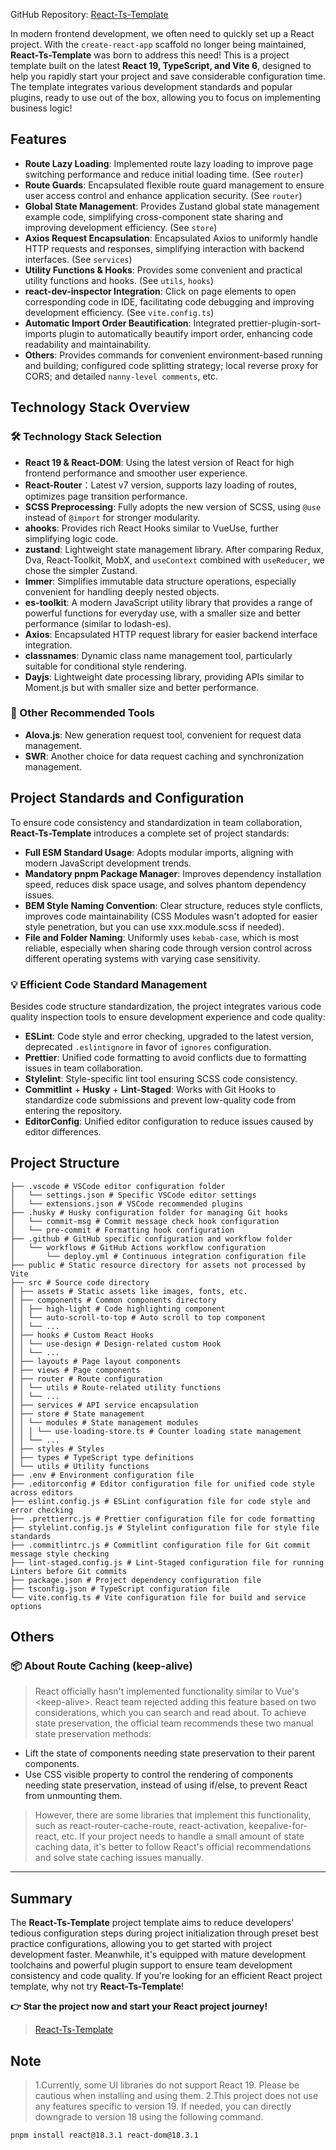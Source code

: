 GitHub Repository: [React-Ts-Template](https://github.com/huangmingfu/react-ts-template)

In modern frontend development, we often need to quickly set up a React project. With the `create-react-app` scaffold no longer being maintained, **React-Ts-Template** was born to address this need! This is a project template built on the latest **React 19, TypeScript, and Vite 6**, designed to help you rapidly start your project and save considerable configuration time. The template integrates various development standards and popular plugins, ready to use out of the box, allowing you to focus on implementing business logic!

## Features

- **Route Lazy Loading**: Implemented route lazy loading to improve page switching performance and reduce initial loading time. (See `router`)
- **Route Guards**: Encapsulated flexible route guard management to ensure user access control and enhance application security. (See `router`)
- **Global State Management**: Provides Zustand global state management example code, simplifying cross-component state sharing and improving development efficiency. (See `store`)
- **Axios Request Encapsulation**: Encapsulated Axios to uniformly handle HTTP requests and responses, simplifying interaction with backend interfaces. (See `services`)
- **Utility Functions & Hooks**: Provides some convenient and practical utility functions and hooks. (See `utils`, `hooks`)
- **react-dev-inspector Integration**: Click on page elements to open corresponding code in IDE, facilitating code debugging and improving development efficiency. (See `vite.config.ts`)
- **Automatic Import Order Beautification**: Integrated prettier-plugin-sort-imports plugin to automatically beautify import order, enhancing code readability and maintainability.
- **Others**: Provides commands for convenient environment-based running and building; configured code splitting strategy; local reverse proxy for CORS; and detailed `nanny-level comments`, etc.

## Technology Stack Overview

### 🛠 Technology Stack Selection

- **React 19 & React-DOM**: Using the latest version of React for high frontend performance and smoother user experience.
- **React-Router**：Latest v7 version, supports lazy loading of routes, optimizes page transition performance.
- **SCSS Preprocessing**: Fully adopts the new version of SCSS, using `@use` instead of `@import` for stronger modularity.
- **ahooks**: Provides rich React Hooks similar to VueUse, further simplifying logic code.
- **zustand**: Lightweight state management library. After comparing Redux, Dva, React-Toolkit, MobX, and `useContext` combined with `useReducer`, we chose the simpler Zustand.
- **Immer**: Simplifies immutable data structure operations, especially convenient for handling deeply nested objects.
- **es-toolkit**: A modern JavaScript utility library that provides a range of powerful functions for everyday use, with a smaller size and better performance (similar to lodash-es).
- **Axios**: Encapsulated HTTP request library for easier backend interface integration.
- **classnames**: Dynamic class name management tool, particularly suitable for conditional style rendering.
- **Dayjs**: Lightweight date processing library, providing APIs similar to Moment.js but with smaller size and better performance.

### 🔧 Other Recommended Tools

- **Alova.js**: New generation request tool, convenient for request data management.
- **SWR**: Another choice for data request caching and synchronization management.

## Project Standards and Configuration

To ensure code consistency and standardization in team collaboration, **React-Ts-Template** introduces a complete set of project standards:

- **Full ESM Standard Usage**: Adopts modular imports, aligning with modern JavaScript development trends.
- **Mandatory pnpm Package Manager**: Improves dependency installation speed, reduces disk space usage, and solves phantom dependency issues.
- **BEM Style Naming Convention**: Clear structure, reduces style conflicts, improves code maintainability (CSS Modules wasn't adopted for easier style penetration, but you can use xxx.module.scss if needed).
- **File and Folder Naming**: Uniformly uses `kebab-case`, which is most reliable, especially when sharing code through version control across different operating systems with varying case sensitivity.

### 💡 Efficient Code Standard Management

Besides code structure standardization, the project integrates various code quality inspection tools to ensure development experience and code quality:

- **ESLint**: Code style and error checking, upgraded to the latest version, deprecated `.eslintignore` in favor of `ignores` configuration.
- **Prettier**: Unified code formatting to avoid conflicts due to formatting issues in team collaboration.
- **Stylelint**: Style-specific lint tool ensuring SCSS code consistency.
- **Commitlint** + **Husky** + **Lint-Staged**: Works with Git Hooks to standardize code submissions and prevent low-quality code from entering the repository.
- **EditorConfig**: Unified editor configuration to reduce issues caused by editor differences.

## Project Structure

```tree
├── .vscode # VSCode editor configuration folder
│   └── settings.json # Specific VSCode editor settings
│   └── extensions.json # VSCode recommended plugins
├── .husky # Husky configuration folder for managing Git hooks
│   └── commit-msg # Commit message check hook configuration
│   └── pre-commit # Formatting hook configuration
├── .github # GitHub specific configuration and workflow folder
│   └── workflows # GitHub Actions workflow configuration
│       └── deploy.yml # Continuous integration configuration file
├── public # Static resource directory for assets not processed by Vite
├── src # Source code directory
│ ├── assets # Static assets like images, fonts, etc.
│ ├── components # Common components directory
│ │ ├── high-light # Code highlighting component
│ │ └── auto-scroll-to-top # Auto scroll to top component
│ │ └── ...
│ ├── hooks # Custom React Hooks
│ │ └── use-design # Design-related custom Hook
│ │ └── ...
│ ├── layouts # Page layout components
│ ├── views # Page components
│ ├── router # Route configuration
│ │ └── utils # Route-related utility functions
│ │ └── ...
│ ├── services # API service encapsulation
│ ├── store # State management
│ │ └── modules # State management modules
│ │ │ └── use-loading-store.ts # Counter loading state management
│ │ └── ...
│ ├── styles # Styles
│ ├── types # TypeScript type definitions
│ └── utils # Utility functions
├── .env # Environment configuration file
├── .editorconfig # Editor configuration file for unified code style across editors
├── eslint.config.js # ESLint configuration file for code style and error checking
├── .prettierrc.js # Prettier configuration file for code formatting
├── stylelint.config.js # Stylelint configuration file for style file standards
├── .commitlintrc.js # Commitlint configuration file for Git commit message style checking
├── lint-staged.config.js # Lint-Staged configuration file for running Linters before Git commits
├── package.json # Project dependency configuration file
├── tsconfig.json # TypeScript configuration file
└── vite.config.ts # Vite configuration file for build and service options
```

## Others

### 📦 About Route Caching (keep-alive)

> React officially hasn't implemented functionality similar to Vue's \<keep-alive\>. React team rejected adding this feature based on two considerations, which you can search and read about. To achieve state preservation, the official team recommends these two manual state preservation methods:

- Lift the state of components needing state preservation to their parent components.
- Use CSS visible property to control the rendering of components needing state preservation, instead of using if/else, to prevent React from unmounting them.

> However, there are some libraries that implement this functionality, such as react-router-cache-route, react-activation, keepalive-for-react, etc. If your project needs to handle a small amount of state caching data, it's better to follow React's official recommendations and solve state caching issues manually.

---

## Summary

The **React-Ts-Template** project template aims to reduce developers' tedious configuration steps during project initialization through preset best practice configurations, allowing you to get started with project development faster. Meanwhile, it's equipped with mature development toolchains and powerful plugin support to ensure team development consistency and code quality. If you're looking for an efficient React project template, why not try **React-Ts-Template**!

**👉 Star the project now and start your React project journey!**

> [React-Ts-Template](https://github.com/huangmingfu/react-ts-template)

## Note
> 1.Currently, some UI libraries do not support React 19. Please be cautious when installing and using them.
> 2.This project does not use any features specific to version 19. If needed, you can directly downgrade to version 18 using the following command.
```bash
pnpm install react@18.3.1 react-dom@18.3.1
```